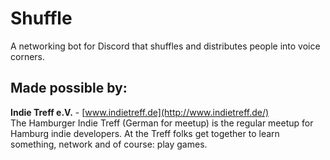 # Shuffle

A networking bot for Discord that shuffles and distributes people into voice corners.

## Made possible by:

**Indie Treff e.V.** - [www.indietreff.de](http://www.indietreff.de/) \
The Hamburger Indie Treff (German for meetup) is the regular meetup for Hamburg indie developers. At the Treff folks get together to learn something, network and of course: play games.
